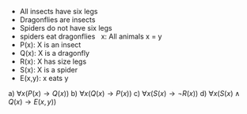 - All insects have six legs 
- Dragonflies are insects 
- Spiders do not have six legs 
- spiders eat dragonflies 
&nbsp;
    x: All animals
    x = y
- P(x): X is an insect
- Q(x): X is a dragonfly 
- R(x): X has size legs 
- S(x): X is a spider 
- E(x,y): x eats y

a) $\forall x (P(x) \to Q(x))$
b) $\forall x (Q(x) \to P(x))$
c) $\forall x (S(x) \to \neg R(x))$
d) $\forall x (S(x) \land Q(x) \to E(x,y))$

